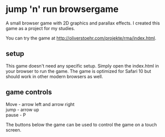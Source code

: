 # jump 'n' run browsergame
A small browser game with 2D graphics and parallax effects.
I created this game as a project for my studies.

You can try the game at http://oliverstoehr.com/projekte/rma/index.html.

## setup
This game doesn't need any specific setup. Simply open the index.html in your browser to run the game.
The game is optimized for Safari 10 but should work in other modern browsers as well.

## game controls
Move - arrow left and arrow right  
jump - arrow up  
pause - P

The buttons below the game can be used to control the game on a touch screen.
